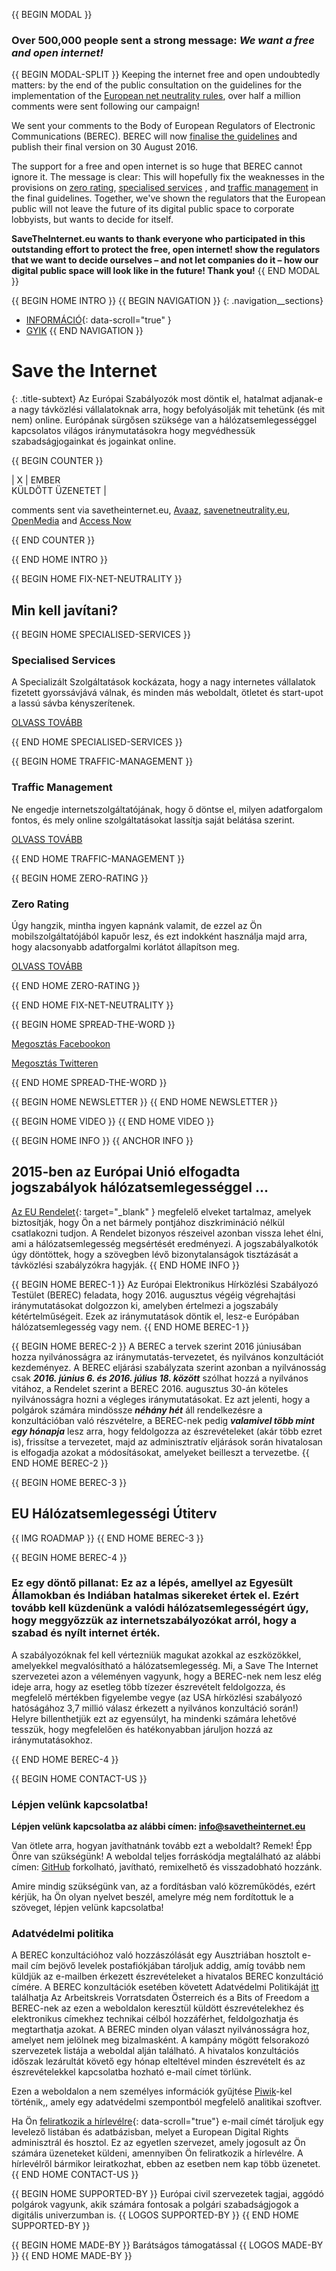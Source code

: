 {{ BEGIN MODAL }}
### Over 500,000 people sent a strong message: *We want a free and open internet!*
{{ BEGIN MODAL-SPLIT }}
Keeping the internet free and open undoubtedly matters: by the end of the public consultation on the guidelines for the implementation of the [European net neutrality rules](https://edri.org/time-to-save-the-internet/), over half a million comments were sent following our campaign!
 
We sent your comments to the Body of European Regulators of Electronic Communications (BEREC). BEREC will now [finalise the guidelines](https://edri.org/net-neutrality-european-parliament-decided-not-to-decide/) and publish their final version on 30 August 2016.
 
The support for a free and open internet is so huge that BEREC cannot ignore it. The message is clear: This will hopefully fix the weaknesses in the provisions on [zero rating](https://edri.org/zero-rating-why-dangerous-for-our-rights-freedoms), [specialised services](https://edri.org/specialised-services-make-break-issue-open-internet/) , and [traffic management](https://edri.org/traffic-management-where-risks-online-discrimination/) in the final guidelines. Together, we've shown the regulators that the European public will not leave the future of its digital public space to corporate lobbyists, but wants to decide for itself. 

**SaveTheInternet.eu wants to thank everyone who participated in this outstanding effort to protect the free, open internet!  show the regulators that we want to decide ourselves – and not let companies do it – how our digital public space will look like in the future! Thank you!**
{{ END MODAL }}

{{ BEGIN HOME INTRO }}
{{ BEGIN NAVIGATION }}
{: .navigation__sections}
- [INFORMÁCIÓ](#info){: data-scroll="true" }
- [GYIK](faq)
{{ END NAVIGATION }}

# Save the Internet

{: .title-subtext}
Az Európai Szabályozók most döntik el, hatalmat adjanak-e a nagy távközlési vállalatoknak arra, hogy befolyásolják mit tehetünk (és mit nem) online. Európának sürgősen szüksége van a hálózatsemlegességgel kapcsolatos világos iránymutatásokra hogy megvédhessük szabadságjogainkat és jogainkat online.

{{ BEGIN COUNTER }}

| X | EMBER <br> KÜLDÖTT ÜZENETET |

comments sent via savetheinternet.eu, [Avaaz](https://secure.avaaz.org/en/save_the_internet_eu_loc_2016/), [savenetneutrality.eu](https://actionnetwork.org/petitions/save-eu-net-neutrality), [OpenMedia](https://act.openmedia.org/TollBooth/) and [Access Now](https://act.accessnow.org/ea-action/action?ea.client.id=1921&ea.campaign.id=51950)

{{ END COUNTER }}

{{ END HOME INTRO }}

{{ BEGIN HOME FIX-NET-NEUTRALITY }}

## Min kell javítani?

{{ BEGIN HOME SPECIALISED-SERVICES }}

### Specialised Services

A Specializált Szolgáltatások kockázata, hogy a nagy internetes vállalatok fizetett gyorssávjává válnak, és minden más weboldalt, ötletet és start-upot a lassú sávba kényszerítenek.

[OLVASS TOVÁBB](faq/#what-are-specialised-services)

{{ END HOME SPECIALISED-SERVICES }}

{{ BEGIN HOME TRAFFIC-MANAGEMENT }}

### Traffic Management

Ne engedje internetszolgáltatójának, hogy ő döntse el, milyen adatforgalom fontos, és mely online szolgáltatásokat lassítja saját belátása szerint.

[OLVASS TOVÁBB](faq/#what-is-traffic-management)

{{ END HOME TRAFFIC-MANAGEMENT }}

{{ BEGIN HOME ZERO-RATING }}

### Zero Rating

Úgy hangzik, mintha ingyen kapnánk valamit, de ezzel az Ön mobilszolgáltatójából kapuőr lesz, és ezt indokként használja majd arra, hogy alacsonyabb adatforgalmi korlátot állapítson meg.

[OLVASS TOVÁBB](faq/#what-is-zero-rating)

{{ END HOME ZERO-RATING }}

{{ END HOME FIX-NET-NEUTRALITY }}

{{ BEGIN HOME SPREAD-THE-WORD }}

[Megosztás Facebookon](http://www.facebook.com/sharer.php?u=https://savetheinternet.eu/hu/)

[Megosztás Twitteren](https://twitter.com/intent/tweet?text=Help%20save%20the%20internet.%20Tell%20your%20regulator%20to%20safeguard%20net%20neutrality.%20http%3A%2F%2Fwww.savetheinternet.eu%2F%20%23SaveTheInternet)

{{ END HOME SPREAD-THE-WORD }}

{{ BEGIN HOME NEWSLETTER }}
{{ END HOME NEWSLETTER }}

{{ BEGIN HOME VIDEO }}
{{ END HOME VIDEO }}

{{ BEGIN HOME INFO }}
{{ ANCHOR INFO }}

## 2015-ben az Európai Unió elfogadta jogszabályok hálózatsemlegességgel ...

[Az EU Rendelet](http://eur-lex.europa.eu/legal-content/EN/TXT/?uri=CELEX:32015R2120){: target="_blank" } megfelelő elveket tartalmaz, amelyek biztosítják, hogy Ön a net bármely pontjához diszkrimináció nélkül csatlakozni tudjon. A Rendelet bizonyos részeivel azonban vissza lehet élni, ami a hálózatsemlegesség megsértését eredményezi. A jogszabályalkotók úgy döntöttek, hogy a szövegben lévő bizonytalanságok tisztázását a távközlési szabályzókra hagyják.
{{ END HOME INFO }}


{{ BEGIN HOME BEREC-1 }}
Az Európai Elektronikus Hírközlési Szabályozó Testület (BEREC) feladata, hogy 2016. augusztus végéig végrehajtási iránymutatásokat dolgozzon ki, amelyben értelmezi a jogszabály kétértelműségeit. Ezek az iránymutatások döntik el, lesz-e Európában hálózatsemlegesség vagy nem.
{{ END HOME BEREC-1 }}

{{ BEGIN HOME BEREC-2 }}
A BEREC a tervek szerint 2016 júniusában hozza nyilvánosságra az iránymutatás-tervezetet, és nyilvános konzultációt kezdeményez. A BEREC eljárási szabályzata szerint azonban a nyilvánosság csak ___2016. június 6. és 2016. július 18. között___ szólhat hozzá a nyilvános vitához, a Rendelet szerint a BEREC 2016. augusztus 30-án köteles nyilvánosságra hozni a végleges iránymutatásokat. Ez azt jelenti, hogy a polgárok számára mindössze ___néhány hét___ áll rendelkezésre a konzultációban való részvételre, a BEREC-nek pedig ___valamivel több mint egy hónapja___ lesz arra, hogy feldolgozza az észrevételeket (akár több ezret is), frissítse a tervezetet, majd az adminisztratív eljárások során hivatalosan is elfogadja azokat a módosításokat, amelyeket beilleszt a tervezetbe.
{{ END HOME BEREC-2 }}

{{ BEGIN HOME BEREC-3 }}
## EU Hálózatsemlegességi Útiterv
{{ IMG ROADMAP }}
{{ END HOME BEREC-3 }}

{{ BEGIN HOME BEREC-4 }}
### __Ez egy döntő pillanat: Ez az a lépés, amellyel az Egyesült Államokban és Indiában hatalmas sikereket értek el. Ezért tovább kell küzdenünk a valódi hálózatsemlegességért úgy, hogy meggyőzzük az internetszabályozókat arról, hogy a szabad és nyílt internet érték.__

A szabályozóknak fel kell vértezniük magukat azokkal az eszközökkel, amelyekkel megvalósítható a hálózatsemlegesség. Mi, a Save The Internet szervezetei azon a véleményen vagyunk, hogy a BEREC-nek nem lesz elég ideje arra, hogy az esetleg több tízezer észrevételt feldolgozza, és megfelelő mértékben figyelembe vegye (az USA hírközlési szabályozó hatóságához 3,7 millió válasz érkezett a nyilvános konzultáció során!) Helyre billenthetjük ezt az egyensúlyt, ha mindenki számára lehetővé tesszük, hogy megfelelően és hatékonyabban járuljon hozzá az iránymutatásokhoz.

{{ END HOME BEREC-4 }}

{{ BEGIN HOME CONTACT-US }}
### Lépjen velünk kapcsolatba!

__Lépjen velünk kapcsolatba az alábbi címen: [info@savetheinternet.eu](mailto:info@savetheinternet.eu)__

Van ötlete arra, hogyan javíthatnánk tovább ezt a weboldalt? Remek! Épp Önre van szükségünk! A weboldal teljes forráskódja megtalálható az alábbi címen: [GitHub](https://github.com/Netzfreiheit/STI-UI) forkolható, javítható, remixelhető és visszadobható hozzánk.

Amire mindig szükségünk van, az a fordításban való közreműködés, ezért kérjük, ha Ön olyan nyelvet beszél, amelyre még nem fordítottuk le a szöveget, lépjen velünk kapcsolatba!

### Adatvédelmi politika

A BEREC konzultációhoz való hozzászólását egy Ausztriában hosztolt e-mail cím bejövő levelek postafiókjában tároljuk addig, amíg tovább nem küldjük az e-mailben érkezett észrevételeket a hivatalos BEREC konzultáció címére. A BEREC konzultációk esetében követett Adatvédelmi Politikáját [itt](http://berec.europa.eu/eng/document_register/subject_matter/berec_office/download/0/4615-privacy-statement-berec-office-policy-do_0.pdf) találhatja Az Arbeitskreis Vorratsdaten Österreich és a Bits of Freedom a BEREC-nek az ezen a weboldalon keresztül küldött észrevételekhez és elektronikus címekhez technikai célból hozzáférhet, feldolgozhatja és megtarthatja azokat. A BEREC minden olyan választ nyilvánosságra hoz, amelyet nem jelölnek meg bizalmasként. A kampány mögött felsorakozó szervezetek listája a weboldal alján található. A hivatalos konzultációs időszak lezárultát követő egy hónap elteltével minden észrevételt és az észrevételekkel kapcsolatba hozható e-mail címet törlünk.

Ezen a weboldalon a nem személyes információk gyűjtése [Piwik](https://piwik.org/)-kel történik,, amely egy adatvédelmi szempontból megfelelő analitikai szoftver.

Ha Ön [feliratkozik a hírlevélre](#subscribe-to-newsletter){: data-scroll="true"} e-mail címét tároljuk egy levelező listában és adatbázisban, melyet a European Digital Rights adminisztrál és hosztol. Ez az egyetlen szervezet, amely jogosult az Ön számára üzeneteket küldeni, amennyiben Ön feliratkozik a hírlevélre. A hírlevélről bármikor leiratkozhat, ebben az esetben nem kap több üzenetet.
{{ END HOME CONTACT-US }}

{{ BEGIN HOME SUPPORTED-BY }}
Európai civil szervezetek tagjai, aggódó polgárok vagyunk, akik számára fontosak a polgári szabadságjogok a digitális univerzumban is.
{{ LOGOS SUPPORTED-BY }}
{{ END HOME SUPPORTED-BY }}

{{ BEGIN HOME MADE-BY }}
Barátságos támogatással
{{ LOGOS MADE-BY }}
{{ END HOME MADE-BY }}
